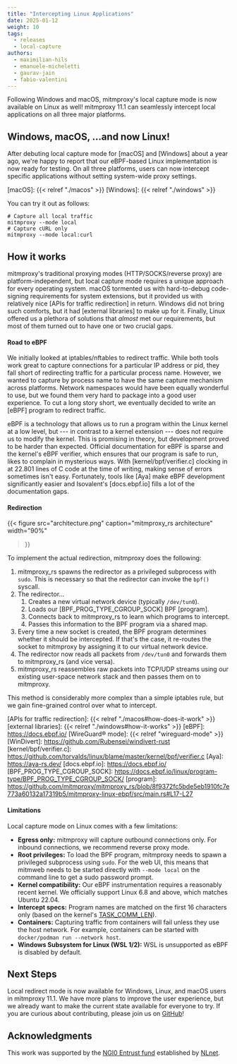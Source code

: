 ```yaml
---
title: "Intercepting Linux Applications"
date: 2025-01-12
weight: 10
tags:
  - releases
  - local-capture
authors:
  - maximilian-hils
  - emanuele-micheletti
  - gaurav-jain
  - fabio-valentini
---
```


Following Windows and macOS, mitmproxy's local capture mode is now available on Linux as well!
mitmproxy 11.1 can seamlessly intercept local applications on all three major platforms.

<!--more-->

## Windows, macOS, ...and now Linux!

After debuting local capture mode for [macOS]
and [Windows] about a year ago, we're happy to report that our eBPF-based Linux implementation 
is now ready for testing. On all three platforms, users can now intercept specific applications without 
setting system-wide proxy settings.

[macOS]: {{< relref "./macos" >}}
[Windows]: {{< relref "./windows" >}}

You can try it out as follows:

```shell
# Capture all local traffic
mitmproxy --mode local
# Capture cURL only
mitmproxy --mode local:curl
```

## How it works

mitmproxy's traditional proxying modes (HTTP/SOCKS/reverse proxy) are platform-independent, but
local capture mode requires a unique approach for every operating system.
macOS tormented us with hard-to-debug code-signing requirements for system extensions,
but it provided us with relatively nice [APIs for traffic redirection] in return.
Windows did not bring such comforts, but it had [external libraries] to make up for it.
Finally, Linux offered us a plethora of solutions that *almost* met our requirements, but
most of them turned out to have one or two crucial gaps.

#### Road to eBPF

We initially looked at iptables/nftables to redirect traffic. While both tools work great to capture connections
for a particular IP address or pid, they fall short of redirecting traffic for a particular
process name. However, we wanted to capture by process name to have the same capture mechanism across platforms. 
Network namespaces would have been equally wonderful to use, but we found them very hard to package into a 
good user experience.
To cut a long story short, we eventually decided to write an [eBPF] program to redirect traffic.

eBPF is a technology that allows us to run a program within the Linux kernel at a low level, 
but --- in contrast to a kernel extension --- does not require us to modify the kernel.
This is promising in theory, but development proved to be harder than expected. Official documentation for eBPF is sparse
and the kernel's eBPF verifier, which ensures that our program is safe to run, likes to complain in 
mysterious ways. With [kernel/bpf/verifier.c] clocking in at 22.801 lines of C code at the time of writing, making sense
of errors sometimes isn't easy. Fortunately, tools like [Aya] make eBPF development significantly easier and 
Isovalent's [docs.ebpf.io] fills a lot of the documentation gaps.

#### Redirection

{{<
figure src="architecture.png"
caption="mitmproxy_rs architecture"
width="90%"
>}}

To implement the actual redirection, mitmproxy does the following:

1. mitmproxy_rs spawns the redirector as a privileged subprocess with `sudo`.
   This is necessary so that the redirector can invoke the `bpf()` syscall.
2. The redirector...
    1. Creates a new virtual network device (typically `/dev/tun0`).
    2. Loads our [BPF_PROG_TYPE_CGROUP_SOCK] BPF [program].
    3. Connects back to mitmproxy_rs to learn which programs to intercept.
    4. Passes this information to the BPF program via a shared map.
3. Every time a new socket is created, the BPF program determines whether it should be intercepted.
   If that's the case, it re-routes the socket to mitmproxy by assigning it to our virtual network device.
4. The redirector now reads all packets from `/dev/tun0` and forwards them to mitmproxy_rs (and vice versa).
5. mitmproxy_rs reassembles raw packets into TCP/UDP streams using our existing user-space network stack and then 
   passes them on to mitmproxy.

This method is considerably more complex than a simple iptables rule, but we gain fine-grained control
over what to intercept.

[APIs for traffic redirection]: {{< relref "./macos#how-does-it-work" >}}
[external libraries]: {{< relref "./windows#how-it-works" >}}
[eBPF]: https://docs.ebpf.io/
[WireGuard® mode]: {{< relref "wireguard-mode" >}}
[WinDivert]: https://github.com/Rubensei/windivert-rust
[kernel/bpf/verifier.c]: https://github.com/torvalds/linux/blame/master/kernel/bpf/verifier.c
[Aya]: https://aya-rs.dev/
[docs.ebpf.io]: https://docs.ebpf.io/
[BPF_PROG_TYPE_CGROUP_SOCK]: https://docs.ebpf.io/linux/program-type/BPF_PROG_TYPE_CGROUP_SOCK/
[program]: https://github.com/mitmproxy/mitmproxy_rs/blob/8f9372fc5bde5eb1910fc7e773a60132a17319b5/mitmproxy-linux-ebpf/src/main.rs#L17-L27

#### Limitations

Local capture mode on Linux comes with a few limitations:

- **Egress only:** mitmproxy will capture outbound connections only.
  For inbound connections, we recommend reverse proxy mode.
- **Root privileges:** To load the BPF program, mitmproxy needs to spawn a privileged subprocess using `sudo`.
  For the web UI, this means that mitmweb needs to be started directly with `--mode local` on the command line
  to get a sudo password prompt.
- **Kernel compatibility:** Our eBPF instrumentation requires a reasonably recent kernel.
  We officially support Linux 6.8 and above, which matches Ubuntu 22.04.
- **Intercept specs:** Program names are matched on the first 16 characters only (based on the kernel's [TASK_COMM_LEN]).
- **Containers:** Capturing traffic from containers will fail unless they use the host network.
  For example, containers can be started with `docker/podman run --network host`.
- **Windows Subsystem for Linux (WSL 1/2):** WSL is unsupported as eBPF is disabled by default.


[TASK_COMM_LEN]: https://github.com/torvalds/linux/blob/fbfd64d25c7af3b8695201ebc85efe90be28c5a3/include/linux/sched.h#L306

## Next Steps

Local redirect mode is now available for Windows, Linux, and macOS users in mitmproxy 11.1.
We have more plans to improve the user experience,
but we already want to make the current state available for everyone to try. 
If you are curious about contributing, please join us on [GitHub]!

[GitHub]: https://github.com/mitmproxy/mitmproxy/issues/6531

## Acknowledgments

This work was supported by the [NGI0 Entrust fund] established by [NLnet].

[NGI0 Entrust fund]: https://nlnet.nl/entrust/
[NLnet]: https://nlnet.nl/